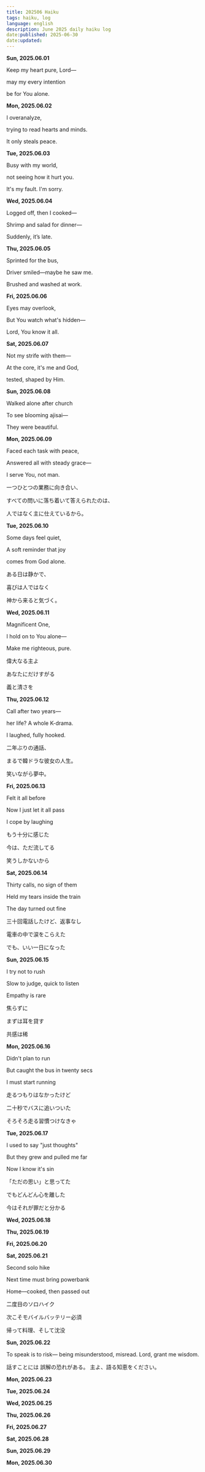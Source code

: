 ```yaml
---
title: 202506 Haiku
tags: haiku, log
language: english
description: June 2025 daily haiku log
date:published: 2025-06-30
date:updated:
---
```


**Sun, 2025.06.01**

Keep my heart pure, Lord—

may my every intention

be for You alone.


**Mon, 2025.06.02**

I overanalyze,

trying to read hearts and minds.

It only steals peace.


**Tue, 2025.06.03**

Busy with my world,

not seeing how it hurt you.

It's my fault. I'm sorry.


**Wed, 2025.06.04**

Logged off, then I cooked—

Shrimp and salad for dinner—

Suddenly, it’s late.


**Thu, 2025.06.05**

Sprinted for the bus,

Driver smiled—maybe he saw me.

Brushed and washed at work.


**Fri, 2025.06.06**

Eyes may overlook,

But You watch what's hidden—

Lord, You know it all.


**Sat, 2025.06.07**

Not my strife with them—

At the core, it's me and God,

tested, shaped by Him.


**Sun, 2025.06.08**

Walked alone after church

To see blooming ajisai—

They were beautiful.


**Mon, 2025.06.09**

Faced each task with peace,

Answered all with steady grace—

I serve You, not man.


一つひとつの業務に向き合い、

すべての問いに落ち着いて答えられたのは、

人ではなく主に仕えているから。


**Tue, 2025.06.10**

Some days feel quiet,

A soft reminder that joy

comes from God alone.


ある日は静かで、

喜びは人ではなく

神から来ると気づく。


**Wed, 2025.06.11**

Magnificent One,

I hold on to You alone—

Make me righteous, pure.


偉大なる主よ

あなたにだけすがる

義と清さを


**Thu, 2025.06.12**

Call after two years—

her life? A whole K-drama.

I laughed, fully hooked.


二年ぶりの通話、

まるで韓ドラな彼女の人生。

笑いながら夢中。


**Fri, 2025.06.13**

Felt it all before

Now I just let it all pass

I cope by laughing


もう十分に感じた

今は、ただ流してる

笑うしかないから


**Sat, 2025.06.14**

Thirty calls, no sign of them

Held my tears inside the train

The day turned out fine


三十回電話したけど、返事なし

電車の中で涙をこらえた

でも、いい一日になった


**Sun, 2025.06.15**

I try not to rush

Slow to judge, quick to listen

Empathy is rare


焦らずに

まずは耳を貸す

共感は稀


**Mon, 2025.06.16**

Didn't plan to run

But caught the bus in twenty secs

I must start running


走るつもりはなかったけど

二十秒でバスに追いついた

そろそろ走る習慣つけなきゃ


**Tue, 2025.06.17**

I used to say "just thoughts"

But they grew and pulled me far

Now I know it's sin


「ただの思い」と思ってた

でもどんどん心を離した

今はそれが罪だと分かる


**Wed, 2025.06.18**

**Thu, 2025.06.19**

**Fri, 2025.06.20**

**Sat, 2025.06.21**

Second solo hike

Next time must bring powerbank

Home—cooked, then passed out


二度目のソロハイク

次こそモバイルバッテリー必須

帰って料理、そして沈没


**Sun, 2025.06.22**

To speak is to risk—
being misunderstood, misread.
Lord, grant me wisdom.

話すことには
誤解の恐れがある。
主よ、語る知恵をください。


**Mon, 2025.06.23**

**Tue, 2025.06.24**

**Wed, 2025.06.25**

**Thu, 2025.06.26**

**Fri, 2025.06.27**

**Sat, 2025.06.28**

**Sun, 2025.06.29**

**Mon, 2025.06.30**
